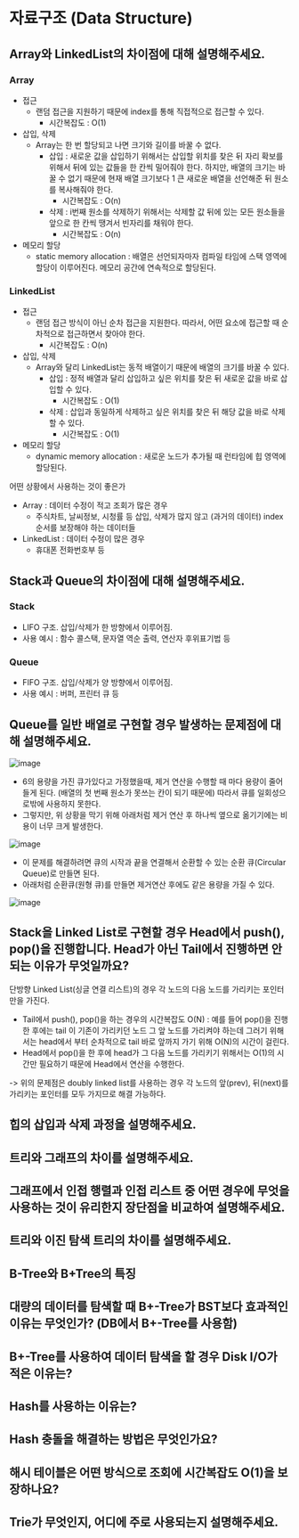 # 자료구조 (Data Structure)

## Array와 LinkedList의 차이점에 대해 설명해주세요.

### Array

- 접근
    - 랜덤 접근을 지원하기 때문에 index를 통해 직접적으로 접근할 수 있다.
        - 시간복잡도 : O(1)
- 삽입, 삭제
    - Array는 한 번 할당되고 나면 크기와 길이를 바꿀 수 없다.
        - 삽입 : 새로운 값을 삽입하기 위해서는 삽입할 위치를 찾은 뒤 자리 확보를 위해서 뒤에 있는 값들을 한 칸씩 밀어줘야 한다. 하지만, 배열의 크기는 바꿀 수 없기 때문에 현재 배열 크기보다 1 큰 새로운 배열을 선언해준 뒤 원소를 복사해줘야 한다.
            - 시간복잡도 : O(n)
        - 삭제 : i번째 원소를 삭제하기 위해서는 삭제할 값 뒤에 있는 모든 원소들을 앞으로 한 칸씩 땡겨서 빈자리를 채워야 한다.
            - 시간복잡도 : O(n)
- 메모리 할당
    - static memory allocation : 배열은 선언되자마자 컴파일 타임에 스택 영역에 할당이 이루어진다. 메모리 공간에 연속적으로 할당된다.

### LinkedList

- 접근
    - 랜덤 접근 방식이 아닌 순차 접근을 지원한다. 따라서, 어떤 요소에 접근할 때 순차적으로 접근하면서 찾아야 한다.
        - 시간복잡도 : O(n)
- 삽입, 삭제
    - Array와 달리 LinkedList는 동적 배열이기 때문에 배열의 크기를 바꿀 수 있다.
        - 삽입 : 정적 배열과 달리 삽입하고 싶은 위치를 찾은 뒤 새로운 값을 바로 삽입할 수 있다.
            - 시간복잡도 : O(1)
        - 삭제 : 삽입과 동일하게 삭제하고 싶은 위치를 찾은 뒤 해당 값을 바로 삭제할 수 있다.
            - 시간복잡도 : O(1)
- 메모리 할당
    - dynamic memory allocation : 새로운 노드가 추가될 때 런타임에 힙 영역에 할당된다.

어떤 상황에서 사용하는 것이 좋은가

- Array : 데이터 수정이 적고 조회가 많은 경우
    - 주식차트, 날씨정보, 시청률 등 삽입, 삭제가 많지 않고 (과거의 데이터) index 순서를 보장해야 하는 데이터들
- LinkedList : 데이터 수정이 많은 경우
    - 휴대폰 전화번호부 등

## Stack과 Queue의 차이점에 대해 설명해주세요.
### Stack
- LIFO 구조. 삽입/삭제가 한 방향에서 이루어짐.
- 사용 예시 : 함수 콜스택, 문자열 역순 출력, 연산자 후위표기법 등

### Queue
- FIFO 구조. 삽입/삭제가 양 방향에서 이루어짐.
- 사용 예시 : 버퍼, 프린터 큐 등

## Queue를 일반 배열로 구현할 경우 발생하는 문제점에 대해 설명해주세요.
![image](https://user-images.githubusercontent.com/58061756/216308862-7f3e033b-85c0-4da8-90d6-94e92c629a36.png)

- 6의 용량을 가진 큐가있다고 가정했을때, 제거 연산을 수행할 때 마다 용량이 줄어들게 된다. (배열의 첫 번째 원소가 못쓰는 칸이 되기 때문에) 따라서 큐를 일회성으로밖에 사용하지 못한다.
- 그렇지만, 위 상황을 막기 위해 아래처럼 제거 연산 후 하나씩 옆으로 옮기기에는 비용이 너무 크게 발생한다.

![image](https://user-images.githubusercontent.com/58061756/216308898-5f5e8b8d-3e34-498b-95bc-de9864f22460.png)

- 이 문제를 해결하려면 큐의 시작과 끝을 연결해서 순환할 수 있는 순환 큐(Circular Queue)로 만들면 된다.
- 아래처럼 순환큐(원형 큐)를 만들면 제거연산 후에도 같은 용량을 가질 수 있다.

![image](https://user-images.githubusercontent.com/58061756/216308896-7c781d4d-6bd6-429a-acac-a2b04e0e1498.png)



## Stack을 Linked List로 구현할 경우 Head에서 push(), pop()을 진행합니다. Head가 아닌 Tail에서 진행하면 안되는 이유가 무엇일까요?
단방향 Linked List(싱글 연결 리스트)의 경우 각 노드의 다음 노드를 가리키는 포인터만을 가진다.

- Tail에서 push(), pop()을 하는 경우의 시간복잡도 O(N) : 예를 들어 pop()을 진행한 후에는 tail 이 기존이 가리키던 노드 그 앞 노드를 가리켜야 하는데 그러기 위해서는 head에서 부터 순차적으로 tail 바로 앞까지 가기 위해 O(N)의 시간이 걸린다. 
- Head에서 pop()을 한 후에 head가 그 다음 노드를 가리키기 위해서는 O(1)의 시간만 필요하기 때문에 Head에서 연산을 수행한다.

-> 위의 문제점은 doubly linked list를 사용하는 경우 각 노드의 앞(prev), 뒤(next)를 가리키는 포인터를 모두 가지므로 해결 가능하다.


## 힙의 삽입과 삭제 과정을 설명해주세요.

## 트리와 그래프의 차이를 설명해주세요.

## 그래프에서 인접 행렬과 인접 리스트 중 어떤 경우에 무엇을 사용하는 것이 유리한지 장단점을 비교하여 설명해주세요.

## 트리와 이진 탐색 트리의 차이를 설명해주세요.

## B-Tree와 B+Tree의 특징

## 대량의 데이터를 탐색할 때 B+-Tree가 BST보다 효과적인 이유는 무엇인가? (DB에서 B+-Tree를 사용함)

## B+-Tree를 사용하여 데이터 탐색을 할 경우 Disk I/O가 적은 이유는?

## Hash를 사용하는 이유는?

## Hash 충돌을 해결하는 방법은 무엇인가요?

## 해시 테이블은 어떤 방식으로 조회에 시간복잡도 O(1)을 보장하나요?


## Trie가 무엇인지, 어디에 주로 사용되는지 설명해주세요.


